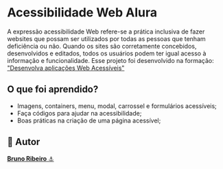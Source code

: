 ﻿# Acessibilidade Web Alura
A expressão acessibilidade Web refere-se a prática inclusiva de fazer websites que possam ser utilizados por todas as pessoas que tenham deficiência ou não. Quando os sites são corretamente concebidos, desenvolvidos e editados, todos os usuários podem ter igual acesso à informação e funcionalidade.
Esse projeto foi desenvolvido na formação: <a href="https://cursos.alura.com.br/formacao-acessibilidade-web">"Desenvolva aplicações Web Acessíveis"</a>

## O que foi aprendido?
- Imagens, containers, menu, modal, carrossel e formulários acessíveis;
- Faça códigos para ajudar na acessibilidade;
- Boas práticas na criação de uma página acessível;

<h2>🧐 Autor</h2>
<a href="https://github.com/brdoliveira" title="Github"><b>Bruno Ribeiro</b> ⚓</a>

